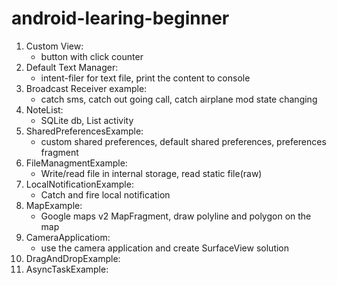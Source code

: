# android-learing-beginner

1. Custom View:
   -  button with click counter
2. Default Text Manager:
   - intent-filer for text file, print the content to console
3. Broadcast Receiver example:
    - catch sms, catch out going call, catch airplane mod state changing
4.  NoteList:
    - SQLite db, List activity
5. SharedPreferencesExample:
    - custom shared preferences, default shared preferences, preferences fragment
6. FileManagmentExample:
    - Write/read file in internal storage, read static file(raw)
7. LocalNotificationExample:
    - Catch and fire local notification
8. MapExample:
    - Google maps v2 MapFragment, draw polyline and polygon on the map
9. CameraApplicatiom:
    - use the camera application and create SurfaceView solution
10. DragAndDropExample:
11. AsyncTaskExample:
